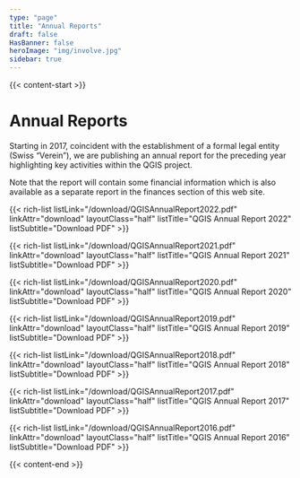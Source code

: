 ```yaml
---
type: "page"
title: "Annual Reports"
draft: false
HasBanner: false
heroImage: "img/involve.jpg"
sidebar: true
---
```


{{< content-start >}}

# Annual Reports
Starting in 2017, coincident with the establishment of a formal legal entity (Swiss “Verein”), we are publishing an annual report for the preceding year highlighting key activities within the QGIS project.

Note that the report will contain some financial information which is also available as a separate report in the finances section of this web site.

{{< rich-list listLink="/download/QGISAnnualReport2022.pdf" linkAttr="download" layoutClass="half" listTitle="QGIS Annual Report 2022" listSubtitle="Download PDF" >}}

{{< rich-list listLink="/download/QGISAnnualReport2021.pdf" linkAttr="download" layoutClass="half" listTitle="QGIS Annual Report 2021" listSubtitle="Download PDF" >}}

{{< rich-list listLink="/download/QGISAnnualReport2020.pdf" linkAttr="download" layoutClass="half" listTitle="QGIS Annual Report 2020" listSubtitle="Download PDF" >}}

{{< rich-list listLink="/download/QGISAnnualReport2019.pdf" linkAttr="download" layoutClass="half" listTitle="QGIS Annual Report 2019" listSubtitle="Download PDF" >}}

{{< rich-list listLink="/download/QGISAnnualReport2018.pdf" linkAttr="download" layoutClass="half" listTitle="QGIS Annual Report 2018" listSubtitle="Download PDF" >}}

{{< rich-list listLink="/download/QGISAnnualReport2017.pdf" linkAttr="download" layoutClass="half" listTitle="QGIS Annual Report 2017" listSubtitle="Download PDF" >}}

{{< rich-list listLink="/download/QGISAnnualReport2016.pdf" linkAttr="download" layoutClass="half" listTitle="QGIS Annual Report 2016" listSubtitle="Download PDF" >}}


{{< content-end >}}